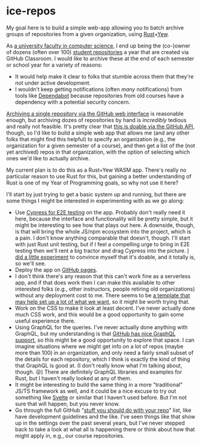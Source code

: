 # ice-repos

My goal here is to build a simple web-app allowing you to batch
archive groups of repositories from a given organization, using
[Rust](https://www.rust-lang.org)+[Yew](https://yew.rs).

As [a university faculty in computer science](https://academics.morris.umn.edu/nic-mcphee),
I end up being the
(co-)owner of dozens (often over 100) [student repositories](https://github.com/UMM-CSci-3601-S22)
a year that are created via GitHub Classroom. I would like to
archive these at the end of each semester or school year for
a variety of reasons:

- It would help make it clear to folks that stumble across them
  that they're not under active development.
- I wouldn't keep getting notifications (often _many_ notifications)
  from tools like [Dependabot](https://github.com/dependabot) because repositories from old
  courses have a dependency with a potential security concern.

[Archiving a single repository via the GitHub web interface](https://docs.github.com/en/repositories/archiving-a-github-repository/archiving-repositories)
is reasonable enough, but archiving dozes of repositories by hand
is _incredibly_ tedious and really not feasible. It's pretty clear
that [this is doable via the GitHub API](https://docs.github.com/en/rest/repos/repos),
though, so I'd like to
build a simple web app that allows me (and any other folks that
might find this helpful) to specify an organization (e.g., the
organization for a given semester of a course), and then get
a list of the (not yet archived) repos in that organization, with the
option of selecting which ones we'd like to actually archive.

My current plan is to do this as a Rust+Yew WASM app. There's
really no particular reason to use Rust for this, but gaining
a better understanding of Rust is one of my Year of Programming
goals, so why not use it here?

I'll start by just trying to get a basic system up and running,
but there are some things I might be interested in experimenting
with as we go along:

- Use [Cypress for E2E testing](https://www.cypress.io) on the
  app. Probably don't really
  need it here, because the interface and functionality will be
  pretty simple, but it might be interesting to see how that
  plays out here. A downside, though, is that will bring the
  whole JS/npm ecosystem into the project, which is a pain.
  I don't know anything comparable that doesn't, though. I'll
  start with just Rust unit testing, but if I feel a compelling
  urge to bring in E2E testing then we'll rent a big tractor and
  drag Cypress into the picture. [I did a little experiment](https://github.com/NicMcPhee/rust-yew-cypress)
  to convince myself that it's doable, and it totally is, so we'll
  see.
- Deploy the app on [GitHub pages](https://pages.github.com).
- I don't think there's any
  reason that this can't work fine as a serverless app, and if
  that does work then I can make this available to other interested
  folks (e.g., other instructors, people retiring old organizations)
  without any deployment cost to me. There seems to be [a
  template that may help set up a lot of what we want](https://github.com/Ja-sonYun/yew-template-for-github-io),
  so it might be worth trying that.
- Work on the CSS to make it look at least decent. I've never
  actually done much CSS work, and this would be a good opportunity
  to gain some useful experience there.
- Using GraphQL for the queries. I've never actually done anything
  with GraphQL, but my understanding is that [GitHub has nice
  GraphQL support](https://docs.github.com/en/graphql),
  so this might be a good opportunity to explore
  that space. I can imagine situations where we might get info
  on a lot of repos (maybe more than 100) in an organization,
  and only need a fairly small subset of the details for each
  repository, which I think is exactly the kind of thing that
  GraphQL is good at. (I don't really know what I'm talking about,
  though. :stuck_out_tongue_winking_eye:) There are definitely
  GraphQL libraries and examples for Rust, but I haven't really
  looked at any of them.
- It might be interesting to build the same thing in a more
  "traditional" JS/TS framework as well, and it could be a nice
  excuse to try out something like [Svelte](https://svelte.dev) or 
  similar that I haven't used
  before. But I'm not sure that will happen, but you never know.
- Go through the full GitHub "[stuff you should do with your repo](<https://docs.github.com/en/communities>)"
  list, like have development guidelines and the like. I've seen
  things like that show up in the settings over the past several
  years, but I've never stepped back to take a look at what all
  is happening there or think about how that might apply in, e.g.,
  our course repositories.
